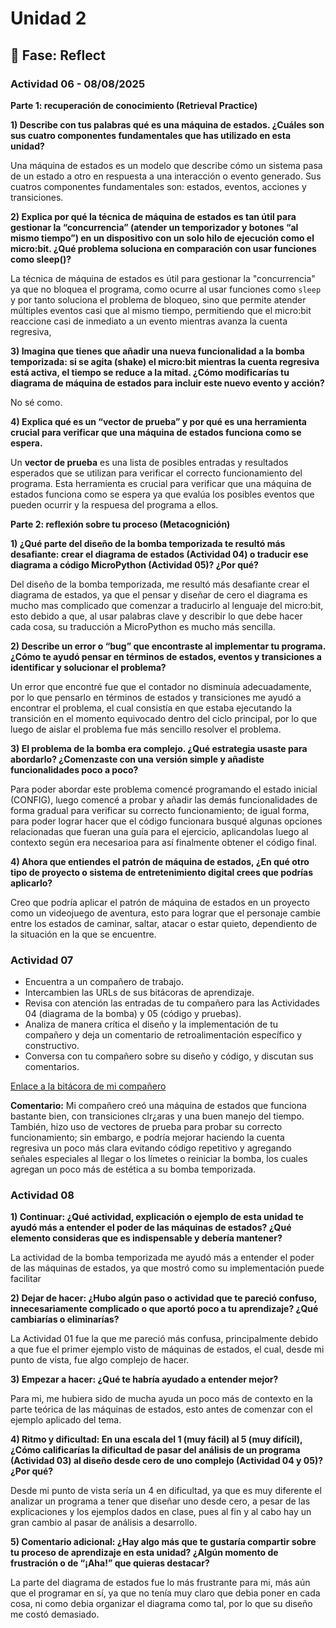 # Unidad 2


## 🤔 Fase: Reflect

### Actividad 06 - 08/08/2025

**Parte 1: recuperación de conocimiento (Retrieval Practice)**

**1) Describe con tus palabras qué es una máquina de estados. ¿Cuáles son sus cuatro componentes fundamentales que has utilizado en esta unidad?**
  
  Una máquina de estados es un modelo que describe cómo un sistema pasa de un estado a otro en respuesta a una interacción o evento generado. Sus cuatros componentes fundamentales son: estados, eventos, acciones y transiciones.  

**2) Explica por qué la técnica de máquina de estados es tan útil para gestionar la “concurrencia” (atender un temporizador y botones “al mismo tiempo”) en un dispositivo con un solo hilo de ejecución como el micro:bit. ¿Qué problema soluciona en comparación con usar funciones como sleep()?**

  La técnica de máquina de estados es útil para gestionar la "concurrencia" ya que no bloquea el programa, como ocurre al usar funciones como `sleep` y por tanto soluciona el problema de bloqueo, sino que permite atender múltiples eventos casi que al mismo tiempo, permitiendo que el micro:bit reaccione casi de inmediato a un evento mientras avanza la cuenta regresiva,

**3) Imagina que tienes que añadir una nueva funcionalidad a la bomba temporizada: si se agita (shake) el micro:bit mientras la cuenta regresiva está activa, el tiempo se reduce a la mitad. ¿Cómo modificarías tu diagrama de máquina de estados para incluir este nuevo evento y acción?**

  No sé como.

**4) Explica qué es un “vector de prueba” y por qué es una herramienta crucial para verificar que una máquina de estados funciona como se espera.**

  Un **vector de prueba** es  una lista de posibles entradas y resultados esperados que se utilizan para verificar el correcto funcionamiento del programa. Esta herramienta es crucial para verificar que una máquina de estados funciona como se espera ya que evalúa los posibles eventos que pueden ocurrir y la respuesa del programa a ellos.

**Parte 2: reflexión sobre tu proceso (Metacognición)**

**1) ¿Qué parte del diseño de la bomba temporizada te resultó más desafiante: crear el diagrama de estados (Actividad 04) o traducir ese diagrama a código MicroPython (Actividad 05)? ¿Por qué?**

  Del diseño de la bomba temporizada, me resultó más desafiante crear el diagrama de estados, ya que el pensar y diseñar de cero el diagrama es mucho mas complicado que comenzar a traducirlo al lenguaje del micro:bit, esto debido a que, al usar palabras clave y describir lo que debe hacer cada cosa, su traducción a MicroPython es mucho más sencilla.

**2) Describe un error o “bug” que encontraste al implementar tu programa. ¿Cómo te ayudó pensar en términos de estados, eventos y transiciones a identificar y solucionar el problema?**

  Un error que encontré fue que el contador no disminuía adecuadamente, por lo que pensarlo en términos de estados y transiciones me ayudó a encontrar el problema, el cual consistía en que estaba ejecutando la transición en el momento equivocado dentro del ciclo principal, por lo que luego de aislar el problema fue más sencillo resolver el problema.

**3) El problema de la bomba era complejo. ¿Qué estrategia usaste para abordarlo? ¿Comenzaste con una versión simple y añadiste funcionalidades poco a poco?**

  Para poder abordar este problema comencé programando el estado inicial (CONFIG), luego comencé a probar y añadir las demás funcionalidades de forma gradual para verificar su correcto funcionamiento; de igual forma, para poder lograr hacer que el código funcionara busqué algunas opciones relacionadas que fueran una guía para el ejercicio, aplicandolas luego al contexto según era necesarioa para así finalmente obtener el código final.

**4) Ahora que entiendes el patrón de máquina de estados, ¿En qué otro tipo de proyecto o sistema de entretenimiento digital crees que podrías aplicarlo?**

Creo que podría aplicar el patrón de máquina de estados en un proyecto como un videojuego de aventura, esto para lograr que el personaje cambie entre los estados de caminar, saltar, atacar o estar quieto, dependiento de la situación en la que se encuentre.

### Actividad 07

- Encuentra a un compañero de trabajo.
- Intercambien las URLs de sus bitácoras de aprendizaje.
- Revisa con atención las entradas de tu compañero para las Actividades 04 (diagrama de la bomba) y 05 (código y pruebas).
- Analiza de manera crítica el diseño y la implementación de tu compañero y deja un comentario de retroalimentación específico y constructivo.
- Conversa con tu compañero sobre su diseño y código, y discutan sus comentarios.

[Enlace a la bitácora de mi compañero](https://github.com/jfUPB/interactivos1-2025-20-pinwinasio480/blob/unidad2/apply/unidad-2/apply.md)

**Comentario:** Mi compañero creó una máquina de estados que funciona bastante bien, con transiciones clr¿aras y una buen manejo del tiempo. También, hizo uso de vectores de prueba para probar su correcto funcionamiento; sin embargo, e podría mejorar haciendo la cuenta regresiva un poco más clara evitando código repetitivo y agregando señales especiales al llegar o los límetes o reiniciar la bomba, los cuales agregan un poco más de estética a su bomba temporizada.

### Actividad 08

**1) Continuar: ¿Qué actividad, explicación o ejemplo de esta unidad te ayudó más a entender el poder de las máquinas de estados? ¿Qué elemento consideras que es indispensable y debería mantener?**

  La actividad de la bomba temporizada me ayudó más a entender el poder de las máquinas de estados, ya que mostró como su implementación puede facilitar 

**2) Dejar de hacer: ¿Hubo algún paso o actividad que te pareció confuso, innecesariamente complicado o que aportó poco a tu aprendizaje? ¿Qué cambiarías o eliminarías?**

  La Actividad 01 fue la que me pareció más confusa, principalmente debido a que fue el primer ejemplo visto de máquinas de estados, el cual, desde mi punto de vista, fue algo complejo de hacer.

**3) Empezar a hacer: ¿Qué te habría ayudado a entender mejor?**

  Para mi, me hubiera sido de mucha ayuda un poco más de contexto en la parte teórica de las máquinas de estados, esto antes de comenzar con el ejemplo aplicado del tema.

**4) Ritmo y dificultad: En una escala del 1 (muy fácil) al 5 (muy difícil), ¿Cómo calificarías la dificultad de pasar del análisis de un programa (Actividad 03) al diseño desde cero de uno complejo (Actividad 04 y 05)? ¿Por qué?**

  Desde mi punto de vista sería un 4 en dificultad, ya que es muy diferente el analizar un programa a tener que diseñar uno desde cero, a pesar de las explicaciones y los ejemplos dados en clase, pues al fin y al cabo hay un gran cambio al pasar de análisis a desarrollo.

**5) Comentario adicional: ¿Hay algo más que te gustaría compartir sobre tu proceso de aprendizaje en esta unidad? ¿Algún momento de frustración o de “¡Aha!” que quieras destacar?**

  La parte del diagrama de estados fue lo más frustrante para mi, más aún que el programar en sí, ya que no tenía muy claro que debia poner en cada cosa, ni como debia organizar el diagrama como tal, por lo que su diseño me costó demasiado.




